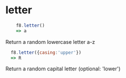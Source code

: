 # letter

```js
    f8.letter()
    => a
```
Return a random lowercase letter a-z

```js
  f8.letter({casing:'upper'})
  => R
```
Return a random capital letter (optional: 'lower')
